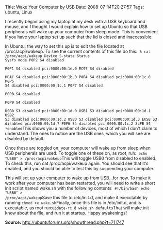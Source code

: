 Title: Wake Your Computer by USB
Date: 2008-07-14T20:27:57
Tags: ubuntu, Linux


I recently began using my laptop at my desk with a USB keyboard and mouse, and I thought I would explain how to set up Ubuntu so that USB peripherals will wake up your computer from sleep mode. This is convenient if you have your laptop set up such that the lid is closed and inaccessible.

In Ubuntu, the way to set this up is to edit the file located at /proc/acpi/wakeup. To see the current contents of this file do this:<code lang="bash">
% cat /proc/acpi/wakeup
Device	S-state	  Status   Sysfs node
P0P2	  S4	 disabled  
P0P1	  S4	 disabled  pci:0000:00:1e.0
MC97	  S4	 disabled  
HDAC	  S4	 disabled  pci:0000:00:1b.0
P0P4	  S4	 disabled  pci:0000:00:1c.0
P0P5	  S4	 disabled  pci:0000:00:1c.1
P0P7	  S4	 disabled  
P0P8	  S4	 disabled  
P0P9	  S4	 disabled  
USB0	  S3	 disabled  pci:0000:00:1d.0
USB1	  S3	 disabled  pci:0000:00:1d.1
USB2	  S3	 disabled  pci:0000:00:1d.2
USB3	  S3	 disabled  pci:0000:00:1d.3
EUSB	  S3	 disabled  pci:0000:00:1d.7
P0P6	  S4	 disabled  pci:0000:00:1c.2
SLPB	  S4	*enabled</code>This shows you a number of devices, most of which I don't claim to understand. The ones to notice are the USB ones, which you will see are disabled by default.

Once these are toggled on, your computer will wake up from sleep when USB peripherals are used. To toggle one of these on, as root, run:<code lang="bash">
echo "USB0" > /proc/acpi/wakeup</code>This will toggle USB0 from disabled to enabled. To check this, run cat /proc/acpi/wakeup again. You should see that it's enabled, and you should be able to test this by suspending your computer.

This will set up your computer to wake up from USB...for now. To make it work after your computer has been restarted, you will need to write a short init script named wake.sh with the following contents:<code lang="bash">
#!/bin/bash
echo "USB0" > /proc/acpi/wakeup</code>Save this file to /etc/init.d, and make it executable by running:<code lang="bash">chmod +x wake.sh</code>Finally, once this file is in /etc/init.d, and is executable, as root run:<code lang="bash">update-rc.d wake.sh defaults</code>That will make init know about the file, and run it at startup. Happy awakenings!

<strong>Source:</strong> <a href="http://ubuntuforums.org/showthread.php?t=711747" target="_blank">http://ubuntuforums.org/showthread.php?t=711747</a>
<!--break-->
